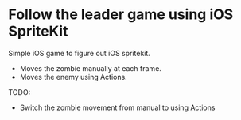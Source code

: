 
Follow the leader game using iOS SpriteKit
==========================================

Simple iOS game to figure out iOS spritekit.

- Moves the zombie manually at each frame.
- Moves the enemy using Actions.

TODO:
- Switch the zombie movement from manual to using Actions
